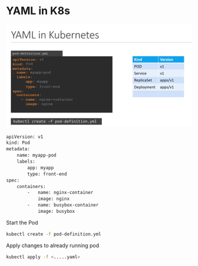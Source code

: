 # YAML in K8s

![K8 YML](../../images/kubernetes_yaml1.png)

```bash
apiVersion: v1
kind: Pod
metadata:
    name: myapp-pod
    labels:
        app: myapp
        type: front-end
spec:
    containers:
        -   name: nginx-container
            image: nginx
        -   name: busybox-container
            image: busybox

```

Start the Pod
```bash
kubectl create -f pod-definition.yml
```

Apply changes to already running pod
```bash
kubectl apply -f <.....yaml>
```